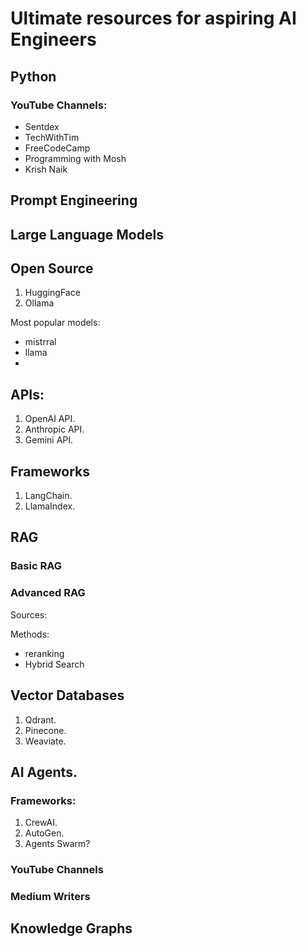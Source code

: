 # Ultimate resources for aspiring AI Engineers

## Python

### YouTube Channels:
- Sentdex
- TechWithTim
- FreeCodeCamp
- Programming with Mosh
- Krish Naik

## Prompt Engineering


## Large Language Models

## Open Source
1. HuggingFace
2. Ollama

Most popular models:
- mistrral
- llama
- 

## APIs:
1. OpenAI API.
2. Anthropic API.
3. Gemini API.

## Frameworks
1. LangChain.
2. LlamaIndex.

## RAG
### Basic RAG


### Advanced RAG
Sources:

Methods:
- reranking
- Hybrid Search

## Vector Databases
1. Qdrant.
2. Pinecone.
3. Weaviate.

## AI Agents.
### Frameworks:
1. CrewAI.
2. AutoGen.
3. Agents Swarm?

### YouTube Channels

### Medium Writers



## Knowledge Graphs
